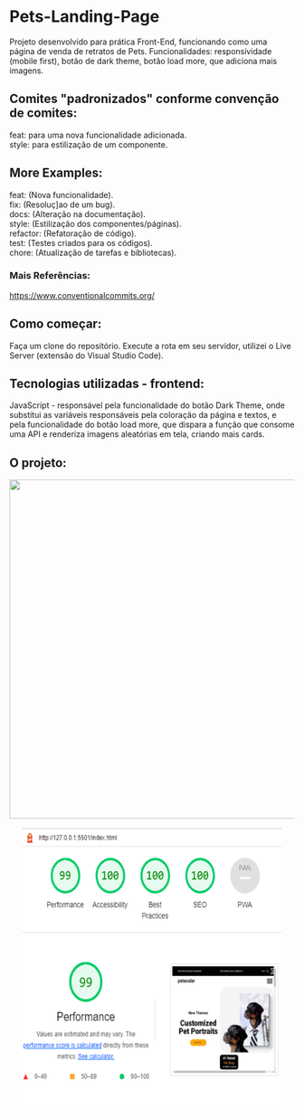 # Pets-Landing-Page </br>
Projeto desenvolvido para prática Front-End, funcionando como uma página de venda de retratos de Pets. Funcionalidades: responsividade (mobile first), botão de dark theme, botão load more, que adiciona mais imagens.

## Comites "padronizados" conforme convenção de comites: </br>
feat: para uma nova funcionalidade adicionada.</br>
style: para estilização de um componente.

## More Examples: </br>
feat: (Nova funcionalidade).</br>
fix: (Resoluç]ao de um bug).</br>
docs: (Alteração na documentação).</br>
style: (Estilização dos componentes/páginas).</br>
refactor: (Refatoração de código).</br>
test: (Testes criados para os códigos).</br>
chore: (Atualização de tarefas e bibliotecas).</br>

### Mais Referências: </br>
https://www.conventionalcommits.org/

## Como começar: </br>
Faça um clone do repositório. Execute a rota em seu servidor, utilizei o Live Server (extensão do Visual Studio Code).

## Tecnologias utilizadas - frontend:</br>
JavaScript - responsável pela funcionalidade do botão Dark Theme, onde substitui as variáveis responsáveis pela coloração da página e textos, e pela funcionalidade do botão load more, que dispara a função que consome uma API e renderiza imagens aleatórias em tela, criando mais cards.

## O projeto:
<p align="center">
  <img width="560" height="600" src="/images/gif/pet-photo.gif">
</p>

<p align="center">
  <img width="460" height="500" src="/images/gif/pet-photo-lighthouse.PNG">
</p>
